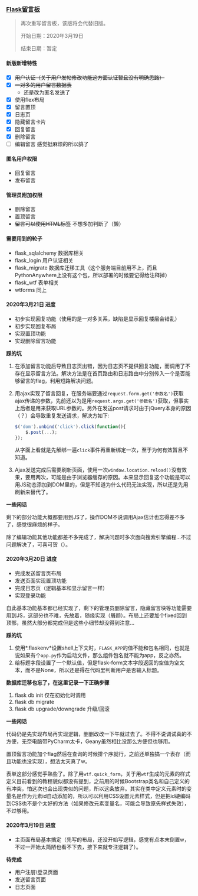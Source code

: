 ### [Flask留言板](https://114514.pythonanywhere.com/#)

>  再次重写留言板，该版将会代替旧版。
>
> 开始日期：2020年3月19日
>
> 结束日期：暂定

#### 新版新增特性

- [x] ~~用户认证（关于用户发帖修改功能这方面认证暂且没有明确思路）~~
- [x] ~~一对多的用户留言数据表~~ 
  * 还是改为匿名发送了
- [X] 使用flex布局
- [x] 留言置顶 
- [x] 日志页
- [x] 隐藏留言卡片
- [x] 回复留言
- [x] 删除留言
- [ ] 编辑留言 感觉挺麻烦的所以鸽了

#### 匿名用户权限

* 回复留言
* 发布留言

#### 管理员附加权限

* 删除留言
* 置顶留言
* ~~留言可以使用HTML标签~~ 不想多加判断了（懒）

#### 需要用到的轮子

- flask_sqlalchemy 数据库相关
- flask_login 用户认证相关
- flask_migrate 数据库迁移工具（这个服务端目前用不上，而且PythonAnywhere上没有这个包，所以部署的时候要记得给注释掉）
- flask_wtf 表单相关
- wtforms 同上

#### 2020年3月21日 进度

* 初步实现回复功能（使用的是一对多关系，缺陷是显示回复楼层会错乱）
* 初步实现回复布局 
* 实现置顶功能
* 实现删除留言功能

**踩的坑**

1. 在添加留言功能后导致日志页出错，因为日志页不提供回复功能，而调用了不存在显示留言方法。解决方法是在首页路由和日志路由中分别传入一个是否能够留言的flag，利用短路解决问题。

2. 用ajax实现了留言回复，在服务端要通过`request.form.get('参数名')`获取ajax传递的参数，先前还以为是用`request.args.get('参数名')`获取，但事实上后者是用来获取URL参数的。另外在发送post请求时由于jQuery本身的原因（？）会导致重复发送请求，解决方如下:

   ```javascript
   $('dom').unbind('click').click(function(){
       $.post(...);
   });
   ```

   从字面上看就是先解绑一遍`click`事件再重新绑定一次，至于为何有效暂且不知道。

3. Ajax发送完成后需要刷新页面，使用一次`window.location.reload()`没有效果，要用两次，可能是由于浏览器缓存的原因。本来显示回复这个功能是可以用JS动态添加到DOM里的，但是不知道为什么代码无法实现，所以还是先用刷新来替代了。

**一些闲话**

剩下的部分功能大概都要用到JS了，操作DOM不说调用Ajax估计也忘得差不多了，感觉很麻烦的样子。

除了编辑功能其他功能都差不多完成了，解决问题时多次面向搜索引擎编程...不过问题解决了，可喜可贺（）。

#### 2020年3月20日 进度

* 完成发送留言页布局
* 发送页面实现置顶功能
* 完成日志页（逻辑基本和显示留言一样）
* 实现登录功能

自此基本功能基本都已经实现了，剩下的管理员删除留言，隐藏留言块等功能需要用到JS，这部分也不难，先放着，随缘实现（屑颜）。布局上还要加个fixed回到顶部，虽然大部分都完成但是这些小细节却没得到注意...

**踩的坑**

1. 使用*.flaskenv*设置shell上下文时，`FLASK_APP`的值不能和包名相同，也就是说如果有个`app.py`作为启动文件，那么组件包名就不能为app，反之亦然。
2. 给标题字段设置了一个默认值，但是flask-form文本字段返回的空值为空文本，而不是None，所以还是得在代码里判断用户是否输入标题。

**数据库迁移也忘了，在这里记录一下正确步骤**

1. flask db init 仅在初始化时调用
2. flask db migrate
3. flask db upgrade/downgrade 升级/回滚

**一些闲话**

代码仍是先实现布局再实现逻辑，删删改改一下午就过去了。不得不说调试真的不方便，无奈电脑带PyCharm太卡，Geany虽然相比没那么方便但也够用。

置顶留言功能加个flag然后在查询的时候排个序就行，之前还单独搞一个表存（而且功能也没实现），想法太天真了w。

表单这部分感觉手熟些了。除了用`wtf.quick_form`，关于用`wtf`生成的元素的样式定义目前看到的教程貌似都没有提到，之前用的时候Bootstrap类名和自己定义的有冲突，怕这次也会出现类似的问题，所以这条放弃。其实在类中定义元素时的变量名是作为元素id自动添加的，所以可以利用CSS设置元素样式，但是把id硬编码到CSS也不是个太好的方法（如果修改元素变量名，可能会导致原先样式失效），不过够用。

#### 2020年3月19日 进度

* 主页面布局基本搞定（先写的布局，还没开始写逻辑，感觉有点本末倒置w，不过一开始太简陋也看不下去，接下来就专注逻辑了）。

**待完成**

* 用户注册\登录页面
* 发送留言页面
* 日志页面
